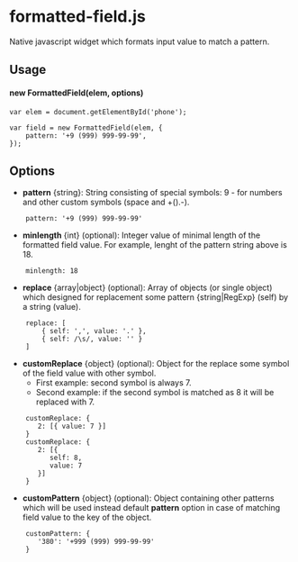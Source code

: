 formatted-field.js
==================

Native javascript widget which formats input value to match a pattern.

Usage
-----

#### new FormattedField(elem, options)

	var elem = document.getElementById('phone');
	
	var field = new FormattedField(elem, {
		pattern: '+9 (999) 999-99-99',
	});

Options
-------

* **pattern** {string}: String consisting of special symbols: 9 - for numbers and other custom symbols (space and +().-).
```
	pattern: '+9 (999) 999-99-99'
```

* **minlength** {int} (optional): Integer value of minimal length of the formatted field value. For example, lenght of the pattern string above is 18.
```
	minlength: 18
```

* **replace** {array|object} (optional): Array of objects (or single object) which designed for replacement some pattern {string|RegExp} (self) by a string (value).
```
	replace: [
		{ self: ',', value: '.' },
		{ self: /\s/, value: '' }
	]
```

* **customReplace** {object} (optional): Object for the replace some symbol of the field value with other symbol.
  * First example: second symbol is always 7.
  * Second example: if the second symbol is matched as 8 it will be replaced with 7.
```
	customReplace: {
	   2: [{ value: 7 }]
	}
	customReplace: {
	   2: [{
	      self: 8,
	      value: 7
	   }]
	}
```

* **customPattern** {object} (optional): Object containing other patterns which will be used instead default **pattern** option in case of matching field value to the key of the object.
```
	customPattern: {
	   '380': '+999 (999) 999-99-99'
	}
```
